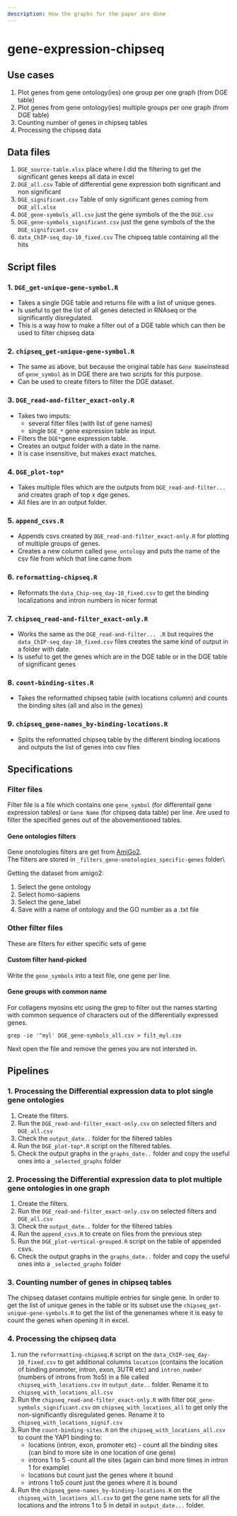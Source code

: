 ```yaml
---
description: How the graphs for the paper are done
---
```


# gene-expression-chipseq

## Use cases

1. Plot genes from gene ontology(ies) one group per one graph (from DGE table)
2. Plot genes from gene ontology(ies) multiple groups per one graph (from DGE table)
3. Counting number of genes in chipseq tables
4. Processing the chipseq data

## Data files

1. `DGE_source-table.xlsx` place where I did the filtering to get the significant genes keeps all data in excel
2. `DGE_all.csv` Table of differential gene expression both significant and non significant
3. `DGE_significant.csv` Table of only significant genes coming from `DGE_all.xlsx`
4. `DGE_gene-symbols_all.csv` just the gene symbols of the the `DGE.csv`
5. `DGE_gene-symbols_significant.csv` just the gene symbols of the the `DGE_significant.csv`
6. `data_ChIP-seq_day-10_fixed.csv` The chipseq table containing all the hits

## Script files

### 1. `DGE_get-unique-gene-symbol.R`

* Takes a single DGE table and returns file with a list of unique genes.
* Is useful to get the list of all genes detected in RNAseq or the significantly disregulated.
* This is a way how to make a filter out of a DGE table which can then be used to filter chipseq data

### 2. `chipseq_get-unique-gene-symbol.R`

* The same as above, but because the original table has `Gene Name`instead of `gene_symbol` as in DGE there are two scripts for this purpose.
* Can be used to create filters to filter the DGE dataset.

### 3. `DGE_read-and-filter_exact-only.R`

* Takes two imputs:
  * several filter files (with list of gene names)
  * single `DGE_*` gene expression table as input.
* Filters the `DGE*`gene expression table.
* Creates an output folder with a date in the name.
* It is case insensitive, but makes exact matches.

### 4. `DGE_plot-top*`

* Takes multiple files which are the outputs from `DGE_read-and-filter...` and creates graph of top x dge genes.
* All files are in an output folder.

### 5. `append_csvs.R`

* Appends csvs created by `DGE_read-and-filter_exact-only.R` for plotting of multiple groups of genes.
* Creates a new column called `gene_ontology` and puts the name of the csv file from which that line came from

### 6. `reformatting-chipseq.R`

* Reformats the `data_Chip-seq_day-10_fixed.csv` to get the binding localizations and intron numbers in nicer format

### 7. `chipseq_read-and-filter_exact-only.R`

* Works the same as the `DGE_read-and-filter... .R` but requires the `data_ChIP-seq_day-10_fixed.csv` files creates the same kind of output in a folder with date.
* Is useful to get the genes which are in the DGE table or in the DGE table of significant genes

### 8. `count-binding-sites.R`

* Takes the reformatted chipseq table (with locations column) and counts the binding sites (all and also in the genes)

### 9. `chipseq_gene-names_by-binding-locations.R`

* Splits the reformatted chipseq table by the different binding locations and outputs the list of genes into csv files

## Specifications

### Filter files

Filter file is a file which contains one `gene_symbol` (for differentail gene expression tables) or `Gene Name` (for chipseq data table) per line. Are used to filter the specified genes out of the abovementioned tables.

#### Gene ontologies filters

Gene onotologies filters are get from [AmiGo2](https://amigo.geneontology.org/amigo).\
The filters are stored in `_filters_gene-onotologies_specific-genes` folder\\

Getting the dataset from amigo2:

1. Select the gene ontology
2. Select homo-sapiens&#x20;
3. Select the gene\_label&#x20;
4. Save with a name of ontology and the GO number as a .txt file

### Other filter files

These are filters for either specific sets of gene

#### Custom filter hand-picked

Write the `gene_symbols` into a text file, one gene per line.

#### Gene groups with common name

For collagens myosins etc using the grep to filter out the names starting with common sequence of characters out of the differentially expressed genes.

`grep -ie '^myl' DGE_gene-symbols_all.csv > filt_myl.csv`

Next open the file and remove the genes you are not intersted in.

## Pipelines

### 1. Processing the Differential expression data to plot single gene ontologies

1. Create the filters.
2. Run the `DGE_read-and-filter_exact-only.csv` on selected filters and `DGE_all.csv`
3. Check the `output_date..` folder for the filtered tables
4. Run the `DGE_plot-top*.R` script on the filtered tables.
5. Check the output graphs in the `graphs_date..` folder and copy the useful ones into a `_selected_graphs` folder

### 2. Processing the Differential expression data to plot multiple gene ontologies in one graph

1. Create the filters.
2. Run the `DGE_read-and-filter_exact-only.csv` on selected filters and `DGE_all.csv`
3. Check the `output_date..` folder for the filtered tables
4. Run the `append_csvs.R` to create on files from the previous step
5. Run the `DGE_plot-vertical-grouped.R` script on the table of appended csvs.
6. Check the output graphs in the `graphs_date..` folder and copy the useful ones into a `_selected_graphs` folder

### 3. Counting number of genes in chipseq tables

The chipseq dataset contains multiple entries for single gene. In order to get the list of unique genes in the table or its subset use the `chipseq_get-unique-gene-symbols.R` to get the list of the genenames where it is easy to count the genes when opening it in excel.

### 4. Processing the chipseq data

1. run the `reforrmatting-chipseq.R` script on the `data_ChIP-seq_day-10_fixed.csv` to get additional columns `location` (contains the location of binding promoter, intron, exon, 3UTR etc) and `intron_number` (numbers of introns from 1to5) in a file called `chipseq_with_locations.csv` in `output_date..` folder. Rename it to `chipseq_with_locations_all.csv`
2. Run the `chipseq_read-and-filter_exact-only.R` with filter `DGE_gene-symbols_significant.csv` on `chipseq_with_locations_all` to get only the non-significantly disregulated genes. Rename it to `chipseq_with_locations_signif.csv`
3. Run the `count-binding-sites.R` on the `chipseq_with_locations_all.csv` to count the YAP1 binding to:
   * locations (intron, exon, promoter etc) - count all the binding sites (can bind to more site in one location of one gene)
   * introns 1 to 5 -count all the sites (again can bind more times in intron 1 for example)
   * locations but count just the genes where it bound
   * introns 1 to5 count just the genes where it is bound
4. Run the `chipseq_gene-names_by-binding-locations.R` on the `chipseq_with_locations_all.csv` to get the gene name sets for all the locations and the introns 1 to 5 in detail in `output_date...` folder.
